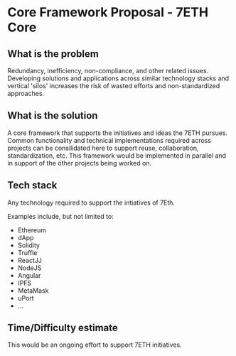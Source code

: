 # Core Framework Proposal - 7ETH Core

## What is the problem

Redundancy, inefficiency, non-compliance, and other related issues.   Developing solutions and applications across similar technology stacks and vertical 'silos' increases the risk of wasted efforts and non-standardized approaches. 


## What is the solution

A core framework that supports the initiatives and ideas the 7ETH pursues.   Common functionality and technical implementations required across projects can be consilidated here to support reuse, collaboration, standardization, etc.  This framework would be implemented in parallel and in support of the other projects being worked on.


## Tech stack

Any technology required to support the intiatives of 7Eth.

Examples include, but not limited to:
- Ethereum 
- dApp
- Solidity
- Truffle
- ReactJJ
- NodeJS
- Angular
- IPFS
- MetaMask
- uPort
- ...


## Time/Difficulty estimate

This would be an ongoing effort to support 7ETH initiatives.

